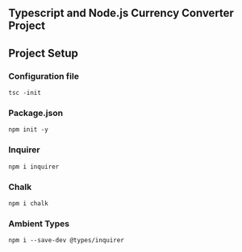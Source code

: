 ## Typescript and Node.js Currency Converter Project

## Project Setup

### Configuration file
`tsc -init`

### Package.json
`npm init -y`

### Inquirer
`npm i inquirer`

### Chalk
``npm i chalk``

### Ambient Types
``npm i --save-dev @types/inquirer ``